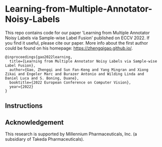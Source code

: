 # Learning-from-Multiple-Annotator-Noisy-Labels

This repo contains code for our paper 'Learning from Multiple Annotator Noisy Labels via Sample-wise Label Fusion' published on ECCV 2022. If you find it useful, please cite our paper. More info about the first author could be found on his homepage: https://zhengqigao.github.io/.


```
@inproceedings{gao2022learning,
  title={Learning from Multiple Annotator Noisy Labels via Sample-wise Label Fusion},
  author={Gao, Zhengqi and Sun Fan-Keng and Yang Mingran and Xiong Zikai and Engeler Marc and Burazer Antonio and Wilding Linda and Daniel Luca and S. Boning, Duane},
  booktitle={2022 European Conference on Computer Vision},
  year={2022}
}
```

## Instructions



## Acknowledgement

This research is supported by Millennium Pharmaceuticals, Inc. (a subsidiary of Takeda Pharmaceuticals).
